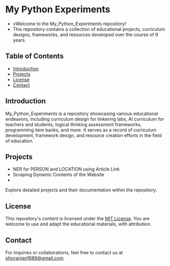 # My Python Experiments

- vWelcome to the My_Python_Experiments repository! 
- This repository contains a collection of educational projects, curriculum designs, frameworks, and resources developed over the course of 9 years.

## Table of Contents

- [Introduction](#introduction)
- [Projects](#projects)
- [License](#license)
- [Contact](#contact)

## Introduction

My_Python_Experiments is a repository showcasing various educational endeavors, including curriculum design for tinkering labs, AI curriculum for teachers and students, logical thinking assessment frameworks, programming item banks, and more. It serves as a record of curriculum development, framework design, and resource creation efforts in the field of education.

## Projects

- NER for PERSON and LOCATION using Article Link
- Scraping Dynamic Contents of the Website
- 
Explore detailed projects and their documentation within the repository.


## License

This repository's content is licensed under the [MIT License](LICENSE). You are welcome to use and adapt the educational materials, with attribution.

## Contact

For inquiries or collaborations, feel free to contact us at [shivranjan1689@gmail.com](mailto:shivranjan1689@gmail.com).
